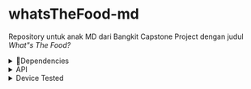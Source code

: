 # whatsTheFood-md

Repository untuk anak MD dari Bangkit Capstone Project dengan judul _What"s The Food?_

<details>
<summary>🧰Dependencies</summary>

```gradle
dependencies {

    implementation 'androidx.core:core-ktx:1.8.0'
    implementation 'androidx.appcompat:appcompat:1.4.2'
    implementation 'com.google.android.material:material:1.6.1'
    implementation 'androidx.constraintlayout:constraintlayout:2.1.4'
    implementation 'androidx.lifecycle:lifecycle-viewmodel-ktx:2.5.0-rc01'
    implementation 'androidx.lifecycle:lifecycle-livedata-ktx:2.5.0-rc01'
    implementation 'androidx.navigation:navigation-fragment-ktx:2.4.2'
    implementation 'androidx.navigation:navigation-ui-ktx:2.4.2'
    implementation 'com.github.bumptech.glide:glide:4.13.2'
    testImplementation 'junit:junit:4.13.2'
    androidTestImplementation 'androidx.test.ext:junit:1.1.3'
    androidTestImplementation 'androidx.test.espresso:espresso-core:3.4.0'

    implementation 'com.github.bumptech.glide:glide:4.11.0'
    implementation 'com.squareup.retrofit2:retrofit:2.9.0'
    implementation "com.squareup.retrofit2:converter-gson:2.9.0"
    implementation "com.squareup.okhttp3:logging-interceptor:5.0.0-alpha.7"

    def camerax_version = "1.1.0-beta02"
    implementation "androidx.camera:camera-camera2:${camerax_version}"
    implementation "androidx.camera:camera-lifecycle:${camerax_version}"
    implementation "androidx.camera:camera-view:${camerax_version}"
```

</details>

<details>
<summary>API </summary>

- Base URL

  > `https://foodapp-5a4iggaygq-et.a.run.app`

- Endpoint
  `POST /predict`

  > body : form-data
  > key : image
  > value : file (jpg/png)

    </details>

<details>
<summary>Device Tested </summary>

- [x] Nexus 5X
- [x] Samsung A20
- [x] Xiaomi Mi A1 / Redmi 5X

</details>
